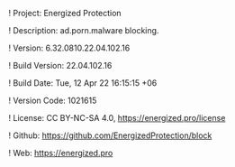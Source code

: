 ! Project: Energized Protection

! Description: ad.porn.malware blocking.

! Version: 6.32.0810.22.04.102.16

! Build Version: 22.04.102.16

! Build Date: Tue, 12 Apr 22 16:15:15 +06

! Version Code: 1021615

! License: CC BY-NC-SA 4.0, https://energized.pro/license

! Github: https://github.com/EnergizedProtection/block

! Web: https://energized.pro
